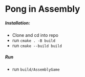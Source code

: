 # Pong in Assembly
##### Installation:
- Clone and cd into repo
- run `cmake . -B build`
- run `cmake --build build`

##### Run
- run `build/AssemblyGame`
